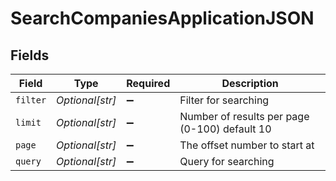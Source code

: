 # SearchCompaniesApplicationJSON


## Fields

| Field                                         | Type                                          | Required                                      | Description                                   |
| --------------------------------------------- | --------------------------------------------- | --------------------------------------------- | --------------------------------------------- |
| `filter`                                      | *Optional[str]*                               | :heavy_minus_sign:                            | Filter for searching                          |
| `limit`                                       | *Optional[str]*                               | :heavy_minus_sign:                            | Number of results per page (0-100) default 10 |
| `page`                                        | *Optional[str]*                               | :heavy_minus_sign:                            | The offset number to start at                 |
| `query`                                       | *Optional[str]*                               | :heavy_minus_sign:                            | Query for searching                           |